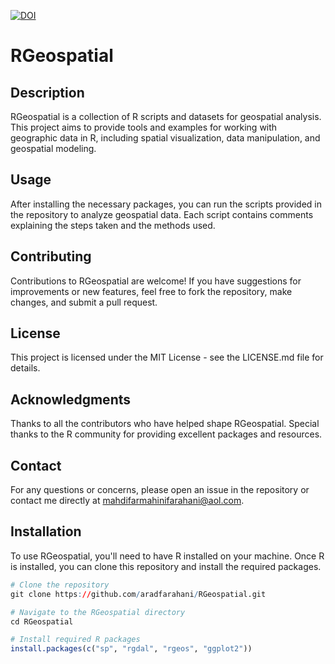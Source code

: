 [![DOI](https://zenodo.org/badge/779843311.svg)](https://zenodo.org/doi/10.5281/zenodo.12989470)
# RGeospatial

## Description
RGeospatial is a collection of R scripts and datasets for geospatial analysis. This project aims to provide tools and examples for working with geographic data in R, including spatial visualization, data manipulation, and geospatial modeling.
## Usage
After installing the necessary packages, you can run the scripts provided in the repository to analyze geospatial data. Each script contains comments explaining the steps taken and the methods used.

## Contributing
Contributions to RGeospatial are welcome! If you have suggestions for improvements or new features, feel free to fork the repository, make changes, and submit a pull request.

## License
This project is licensed under the MIT License - see the LICENSE.md file for details.

## Acknowledgments
Thanks to all the contributors who have helped shape RGeospatial.
Special thanks to the R community for providing excellent packages and resources.

## Contact
For any questions or concerns, please open an issue in the repository or contact me directly at mahdifarmahinifarahani@aol.com.

## Installation
To use RGeospatial, you'll need to have R installed on your machine. Once R is installed, you can clone this repository and install the required packages.

```r
# Clone the repository
git clone https://github.com/aradfarahani/RGeospatial.git

# Navigate to the RGeospatial directory
cd RGeospatial

# Install required R packages
install.packages(c("sp", "rgdal", "rgeos", "ggplot2"))


